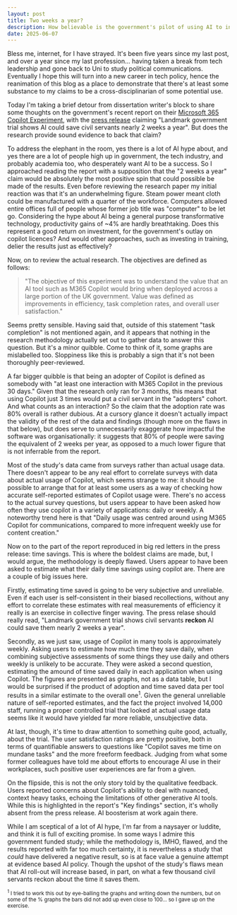 ```yaml
---
layout: post
title: Two weeks a year?
description: How believable is the government's pilot of using AI to increase civil service productivity?
date: 2025-06-07
---
```


Bless me, internet, for I have strayed. It's been five years since my last post, and over a year since my last profession... having taken a break from tech leadership and gone back to Uni to study political communications. Eventually I hope this will turn into a new career in tech policy, hence the reanimation of this blog as a place to demonstrate that there's at least some substance to my claims to be a cross-disciplinarian of some potential use.

Today I'm taking a brief detour from dissertation writer's block to share some thoughts on the government's recent report on their [Microsoft 365
Copilot Experiment](https://assets.publishing.service.gov.uk/media/683db42bd23a62e5d32680d0/M365_Copilot_Experiment_Findings_Report.pdf), with the [press release](https://www.gov.uk/government/news/landmark-government-trial-shows-ai-could-save-civil-servants-nearly-2-weeks-a-year) claiming "Landmark government trial shows AI could save civil servants nearly 2 weeks a year". But does the research provide sound evidence to back that claim?

To address the elephant in the room, yes there is a lot of AI hype about, and yes there are a lot of people high up in government, the tech industry, and probably academia too, who desperately want AI to be a success. So I approached reading the report with a supposition that the "2 weeks a year" claim would be absolutely the most positive spin that could possible be made of the results. Even before reviewing the research paper my initial reaction was that it's an underwhelming figure. Steam power meant cloth could be manufactured with a quarter of the workforce. Computers allowed entire offices full of people whose former job title was "computer" to be let go. Considering the hype about AI being a general purpose transformative technology, productivity gains of ~4% are hardly breathtaking. Does this represent a good return on investment, for the government's outlay on copilot licences? And would other approaches, such as investing in training, delier the results just as effectively?

Now, on to review the actual research. The objectives are defined as follows:

> "The objective of this experiment was to understand the value that an AI tool such as
	M365 Copilot would bring when deployed across a large portion of the UK
	government. Value was defined as improvements in efficiency, task completion
	rates, and overall user satisfaction."

Seems pretty sensible. Having said that, outside of this statement "task completion" is not mentioned again, and it appears that nothing in the research methodology actually set out to gather data to answer this question. But it's a minor quibble. Come to think of it, some graphs are mislabelled too. Sloppiness like this is probably a sign that it's not been thoroughly peer-reviewed.

A far bigger quibble is that being an adopter of Copilot is defined as somebody with "at least one interaction with M365 Copilot in the previous 30 days." Given that the research only ran for 3 months, this means that using Copilot just 3 times would put a civil servant in the "adopters" cohort. And what counts as an interaction? So the claim that the adoption rate was 80% overall is rather dubious. At a cursory glance it doesn't actually impact the validity of the rest of the data and findings (though more on the flaws in that below), but does serve to unnecessarily exaggerate how impactful the software was organisationally: it suggests that 80% of people were saving the equivalent of 2 weeks per year, as opposed to a much lower figure that is not inferrable from the report. 

Most of the study's data came from surveys rather than actual usage data. There doesn't appear to be any real effort to correlate surveys with data about actual usage of Copilot, which seems strange to me: it should be possible to arrange that for at least some users as a way of checking how accurate self-reported estimates of Copilot usage were. There's no access to the actual survey questions, but users appear to have been asked how often they use copilot in a variety of applications: daily or weekly. A noteworthy trend here is that "Daily usage was centred around using M365 Copilot for communications, compared to more infrequent weekly use for content creation." 

Now on to the part of the report reproduced in big red letters in the press release: time savings. This is where the boldest claims are made, but, I would argue, the methodology is deeply flawed. Users appear to have been asked to estimate what their daily time savings using copilot are. There are a couple of big issues here.

Firstly, estimating time saved is going to be very subjective and unreliable. Even if each user is self-consistent in their biased recollections, without any effort to correlate these estimates with real measurements of efficiency it really is an exercise in collective finger waving. The press relase should really read, "Landmark government trial shows civil servants __reckon__ AI could save them nearly 2 weeks a year".

Secondly, as we just saw, usage of Copilot in many tools is approximately weekly. Asking users to estimate how much time they save daily, when combining subjective assessments of some things they use daily and others weekly is unlikely to be accurate. They were asked a second question, estimating the amound of time saved daily in each application when using Copilot. The figures are presented as graphs, not as a data table, but I would be surprised if the product of adoption and time saved data per tool results in a similar estimate to the overall one<sup>1</sup>. Given the general unreliable nature of self-reported estimates, and the fact the project involved 14,000 staff, running a proper controlled trial that looked at actual usage data seems like it would have yielded far more reliable, unsubjective data.

At last, though, it's time to draw attention to something quite good, actually, about the trial. The user satisfaction ratings are pretty positive, both in terms of quantifiable answers to questions like "Copilot saves me time on mundane tasks" and the more freeform feedback. Judging from what some former colleagues have told me about efforts to encourage AI use in their workplaces, such positive user experiences are far from a given. 

On the flipside, this is not the only story told by the qualitative feedback. Users reported concerns about Copilot's ability to deal with nuanced, context heavy tasks, echoing the limitations of other generative AI tools. While this is highlighted in the report's "Key findings" section, it's wholly absent from the press release. AI boosterism at work again there.

While I am sceptical of a lot of AI hype, I'm far from a naysayer or luddite, and think it is full of exciting promise. In some ways I admire this government funded study; while the methodology is, IMHO, flawed, and the results reported with far too much certainty, it is nevertheless a study that _could_ have delivered a negative result, so is at face value a genuine attempt at evidence based AI policy. Though the upshot of the study's flaws mean that AI roll-out will increase based, in part, on what a few thousand civil servants reckon about the time it saves them.

<small><sup>1</sup> I tried to work this out by eye-balling the graphs and writing down the numbers, but on some of the % graphs the bars did not add up even close to 100... so I gave up on the exercise.</small>
